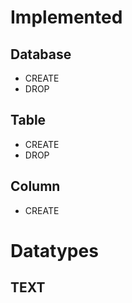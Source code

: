 # Implemented
## Database
* CREATE 
* DROP 

## Table
* CREATE
* DROP 

## Column
* CREATE


# Datatypes
## TEXT